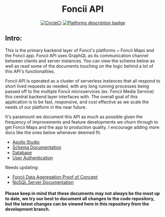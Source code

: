 <div align="center">

# Foncii API

[![CircleCI](https://dl.circleci.com/status-badge/img/gh/foncii-org/foncii-api/tree/master.svg?style=shield&circle-token=8ce8adccfa5656ed86032c471f454820df6a1436)](https://dl.circleci.com/status-badge/redirect/gh/foncii-org/foncii-api/tree/master)
[![Platforms description badge](https://img.shields.io/badge/Node.js-18.15.0%20LTS-brightgreen.svg)](https://shields.io/)

</div>
<div align="left">
 
## Intro:
This is the primary backend layer of Foncii's platforms ~ Foncii Maps and the Foncii app. Foncii API uses GraphQL as its communication channel between clients and server instances. You can view the schema below as well as read some of the documents touching on the logic behind a lot of this API's functionalities.

Foncii API is operated as a cluster of serverless instances that all respond to short lived requests as needed, with any long running processes being passed off to the multiple Foncii microservices (ex. Foncii Media Service) this central backend layer interfaces with. The overall goal of this application is to be fast, responsive, and cost effective as we scale the needs of our platform in the near future.

It's paramount we document this API as much as possible given the frequency of improvements and feature developments we churn through to get Foncii Maps and the app to production quality. I encourage adding more docs like the ones below whenever deemed fit.

- [Apollo Studio](https://studio.apollographql.com/graph/foodie-supergraph/variant/main/home)
- [Schema Documentation](https://studio.apollographql.com/graph/foodie-supergraph/variant/main/schema/reference)
- [Database](https://cloud.mongodb.com/v2/6500cad1a2317e0f32b576a6#/overview)
- [User Authentication](https://console.firebase.google.com/u/0/project/foncii-maps/authentication/users)

Needs updating:

- [Foncii Data Aggregation Proof of Concept](https://foncii.atlassian.net/wiki/spaces/FA/pages/5734461/Aggregating+Restaurant+Data+for+Foncii)
- [NoSQL Server Documentation](https://foncii.atlassian.net/wiki/spaces/FA/pages/3899446/Foncii+NoSQL+Database+Model)

#### Please keep in mind that these documents may not always be the most up to date, we try our best to document all changes to the code repository, but the latest changes can be viewed here in this repository from the development branch.

</div>
